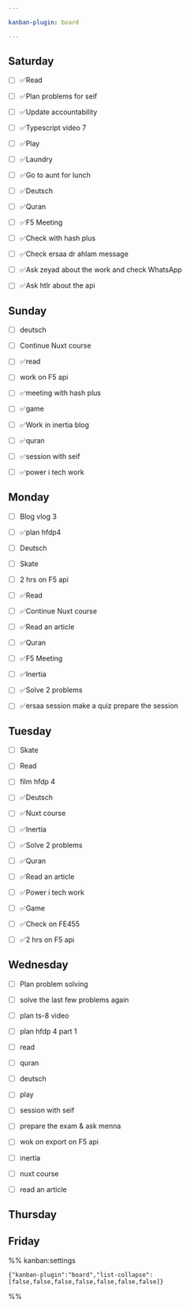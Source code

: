 ```yaml
---

kanban-plugin: board

---
```


## Saturday

- [ ] ✅Read
- [ ] ✅Plan problems for seif
- [ ] ✅Update accountability
- [ ] ✅Typescript video 7
- [ ] ✅Play
- [ ] ✅Laundry
- [ ] ✅Go to aunt for lunch
- [ ] ✅Deutsch
- [ ] ✅Quran
- [ ] ✅F5 Meeting
- [ ] ✅Check with hash plus
- [ ] ✅Check ersaa dr ahlam message
- [ ] ✅Ask zeyad about the work and check WhatsApp
- [ ] ✅Ask htlr about the api


## Sunday

- [ ] deutsch
- [ ] Continue Nuxt course
- [ ] ✅read
- [ ] work on F5 api
- [ ] ✅meeting with hash plus
- [ ] ✅game
- [ ] ✅Work in inertia blog
- [ ] ✅quran
- [ ] ✅session with seif
- [ ] ✅power i tech work


## Monday

- [ ] Blog vlog 3
- [ ] ✅plan hfdp4
- [ ] Deutsch
- [ ] Skate
- [ ] 2 hrs on F5 api
- [ ] ✅Read
- [ ] ✅Continue Nuxt course
- [ ] ✅Read an article
- [ ] ✅Quran
- [ ] ✅F5 Meeting
- [ ] ✅Inertia
- [ ] ✅Solve 2 problems
- [ ] ✅ersaa session
	make a quiz
	prepare the session


## Tuesday

- [ ] Skate
- [ ] Read
- [ ] film hfdp 4
- [ ] ✅Deutsch
- [ ] ✅Nuxt course
- [ ] ✅Inertia
- [ ] ✅Solve 2 problems
- [ ] ✅Quran
- [ ] ✅Read an article
- [ ] ✅Power i tech work
- [ ] ✅Game
- [ ] ✅Check on FE455
- [ ] ✅2 hrs on F5 api


## Wednesday

- [ ] Plan problem solving
- [ ] solve the last few problems again
- [ ] plan ts-8 video
- [ ] plan hfdp 4 part 1
- [ ] read
- [ ] quran
- [ ] deutsch
- [ ] play
- [ ] session with seif
- [ ] prepare the exam & ask menna
- [ ] wok on export on F5 api
- [ ] inertia
- [ ] nuxt course
- [ ] read an article


## Thursday



## Friday





%% kanban:settings
```
{"kanban-plugin":"board","list-collapse":[false,false,false,false,false,false,false]}
```
%%